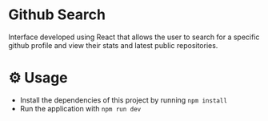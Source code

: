 # Github Search

Interface developed using React that allows the user to search for a specific github profile and view their stats and latest public repositories.

# ⚙ Usage

- Install the dependencies of this project by running `npm install`
- Run the application with `npm run dev`